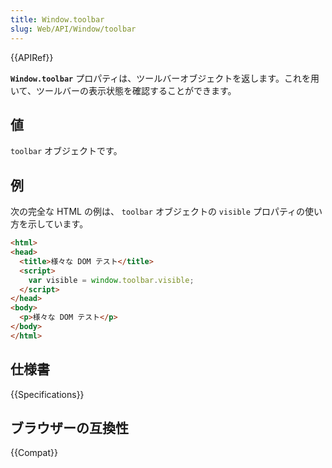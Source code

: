 ```yaml
---
title: Window.toolbar
slug: Web/API/Window/toolbar
---
```


{{APIRef}}

**`Window.toolbar`** プロパティは、ツールバーオブジェクトを返します。これを用いて、ツールバーの表示状態を確認することができます。

## 値

`toolbar` オブジェクトです。

## 例

次の完全な HTML の例は、 `toolbar` オブジェクトの `visible` プロパティの使い方を示しています。

```html
<html>
<head>
  <title>様々な DOM テスト</title>
  <script>
    var visible = window.toolbar.visible;
  </script>
</head>
<body>
  <p>様々な DOM テスト</p>
</body>
</html>
```

## 仕様書

{{Specifications}}

## ブラウザーの互換性

{{Compat}}
